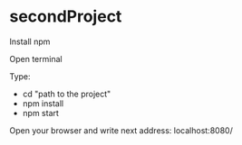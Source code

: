 # secondProject
Install npm

Open terminal

Type:
  - cd "path to the project"
  - npm install
  - npm start
  
  Open your browser and write next address: localhost:8080/
